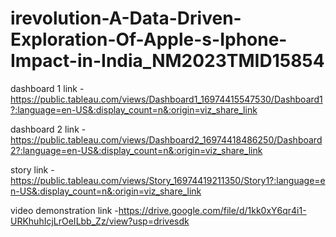 # irevolution-A-Data-Driven-Exploration-Of-Apple-s-Iphone-Impact-in-India_NM2023TMID15854

dashboard 1 link -https://public.tableau.com/views/Dashboard1_16974415547530/Dashboard1?:language=en-US&:display_count=n&:origin=viz_share_link

dashboard 2 link - https://public.tableau.com/views/Dashboard2_16974418486250/Dashboard2?:language=en-US&:display_count=n&:origin=viz_share_link

story link - https://public.tableau.com/views/Story_16974419211350/Story1?:language=en-US&:display_count=n&:origin=viz_share_link

video demonstration link -https://drive.google.com/file/d/1kk0xY6qr4i1-URKhuhIcjLrOeILbb_Zz/view?usp=drivesdk

